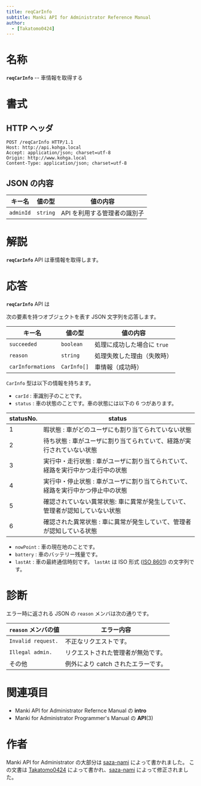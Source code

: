 ```yaml
---
title: reqCarInfo
subtitle: Manki API for Administrator Reference Manual
author:
  - [Takatomo0424]
---
```

# 名称

**`reqCarInfo`** -- 車情報を取得する

# 書式

## HTTP ヘッダ

```http
POST /reqCarInfo HTTP/1.1
Host: http://api.kohga.local
Accept: application/json; charset=utf-8
Origin: http://www.kohga.local
Content-Type: application/json; charset=utf-8
```

## JSON の内容

| キー名      | 値の型     | 値の内容                     |
| ----------- | ---------- | ---------------------------- |
| `adminId` | `string` | API を利用する管理者の識別子 |

# 解説

**`reqCarInfo`** API は車情報を取得します。

# 応答

**`reqCarInfo`** API は

次の要素を持つオブジェクトを表す JSON 文字列を応答します。

| キー名              | 値の型        | 値の内容                      |
| ------------------- | ------------- | ----------------------------- |
| `succeeded`       | `boolean`   | 処理に成功した場合に `true` |
| `reason`          | `string`    | 処理失敗した理由（失敗時）    |
| `carInformations` | `CarInfo[]` | 車情報（成功時）              |

`CarInfo` 型は以下の情報を持ちます。

- `carId` : 車識別子のことです。
- `status` : 車の状態のことです。車の状態には以下の 6 つがあります。

| statusNo. | status                                                                          |
| --------- | ------------------------------------------------------------------------------- |
| 1         | 暇状態 : 車がどのユーザにも割り当てられていない状態                             |
| 2         | 待ち状態 : 車がユーザに割り当てられていて、経路が実行されていない状態           |
| 3         | 実行中・走行状態 : 車がユーザに割り当てられていて、経路を実行中かつ走行中の状態 |
| 4         | 実行中・停止状態 : 車がユーザに割り当てられていて、経路を実行中かつ停止中の状態 |
| 5         | 確認されていない異常状態: 車に異常が発生していて、管理者が認知していない状態    |
| 6         | 確認された異常状態 : 車に異常が発生していて、管理者が認知している状態           |

- `nowPoint` : 車の現在地のことです。
- `battery` : 車のバッテリー残量です。
- `lastAt` : 車の最終通信時刻です。
  `lastAt` は ISO 形式 ([ISO 8601](https://ja.wikipedia.org/wiki/ISO_8601)) の文字列です。

# 診断

エラー時に返される JSON の `reason` メンバは次の通りです。

| `reason` メンバの値 | エラー内容                          |
| --------------------- | ----------------------------------- |
| `Invalid request.`  | 不正なリクエストです。              |
| `Illegal admin.`    | リクエストされた管理者が無効です。  |
| その他                | 例外により catch されたエラーです。 |

# 関連項目

- Manki API for Administrator Refernce Manual の **intro**
- Manki for Administrator Programmer's Manual の **API**(3)

# 作者

Manki API for Administrator の大部分は [saza-nami][saza-nami] によって書かれました。
この文書は [Takatomo0424][takatomo0424] によって書かれ、[saza-nami][saza-nami] によって修正されました。

[saza-nami]: https://github.com/saza-nami
[takatomo0424]: https://github.com/Takatomo0424
